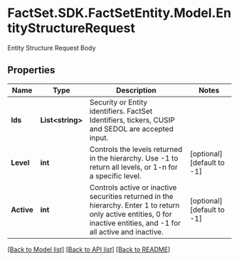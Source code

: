 # FactSet.SDK.FactSetEntity.Model.EntityStructureRequest
Entity Structure Request Body

## Properties

Name | Type | Description | Notes
------------ | ------------- | ------------- | -------------
**Ids** | **List&lt;string&gt;** | Security or Entity identifiers. FactSet Identifiers, tickers, CUSIP and SEDOL are accepted input.  | 
**Level** | **int** | Controls the levels returned in the hierarchy. Use -1 to return all levels, or 1-n for a specific level. | [optional] [default to -1]
**Active** | **int** | Controls active or inactive securities returned in the hierarchy. Enter 1 to return only active entities, 0 for inactive entities, and -1 for all active and inactive. | [optional] [default to -1]

[[Back to Model list]](../README.md#documentation-for-models) [[Back to API list]](../README.md#documentation-for-api-endpoints) [[Back to README]](../README.md)

